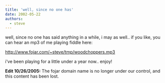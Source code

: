 ```yaml
---
title: 'well, since no one has'
date: 2002-05-22
authors:
  - steve
---
```


well, since no one has said anything in a while, i may as well.. if you like, you can hear an mp3 of me playing fiddle here:

http://www.fojar.com/~steve/tmp/woodchoppers.mp3

i've been playing for a little under a year now.. enjoy!

**Edit 10/26/2005:** The fojar domain name is no longer under our control, and this content has been lost.
